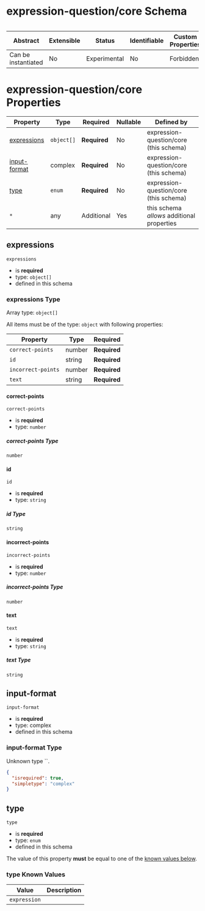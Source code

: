 # expression-question/core Schema

```

```

| Abstract            | Extensible | Status       | Identifiable | Custom Properties | Additional Properties | Defined In                                                         |
| ------------------- | ---------- | ------------ | ------------ | ----------------- | --------------------- | ------------------------------------------------------------------ |
| Can be instantiated | No         | Experimental | No           | Forbidden         | Permitted             | [expression-exercise.schema.json](expression-exercise.schema.json) |

# expression-question/core Properties

| Property                      | Type       | Required     | Nullable | Defined by                                 |
| ----------------------------- | ---------- | ------------ | -------- | ------------------------------------------ |
| [expressions](#expressions)   | `object[]` | **Required** | No       | expression-question/core (this schema)     |
| [input-format](#input-format) | complex    | **Required** | No       | expression-question/core (this schema)     |
| [type](#type)                 | `enum`     | **Required** | No       | expression-question/core (this schema)     |
| `*`                           | any        | Additional   | Yes      | this schema _allows_ additional properties |

## expressions

`expressions`

- is **required**
- type: `object[]`
- defined in this schema

### expressions Type

Array type: `object[]`

All items must be of the type: `object` with following properties:

| Property           | Type   | Required     |
| ------------------ | ------ | ------------ |
| `correct-points`   | number | **Required** |
| `id`               | string | **Required** |
| `incorrect-points` | number | **Required** |
| `text`             | string | **Required** |

#### correct-points

`correct-points`

- is **required**
- type: `number`

##### correct-points Type

`number`

#### id

`id`

- is **required**
- type: `string`

##### id Type

`string`

#### incorrect-points

`incorrect-points`

- is **required**
- type: `number`

##### incorrect-points Type

`number`

#### text

`text`

- is **required**
- type: `string`

##### text Type

`string`

## input-format

`input-format`

- is **required**
- type: complex
- defined in this schema

### input-format Type

Unknown type ``.

```json
{
  "isrequired": true,
  "simpletype": "complex"
}
```

## type

`type`

- is **required**
- type: `enum`
- defined in this schema

The value of this property **must** be equal to one of the [known values below](#type-known-values).

### type Known Values

| Value        | Description |
| ------------ | ----------- |
| `expression` |             |

